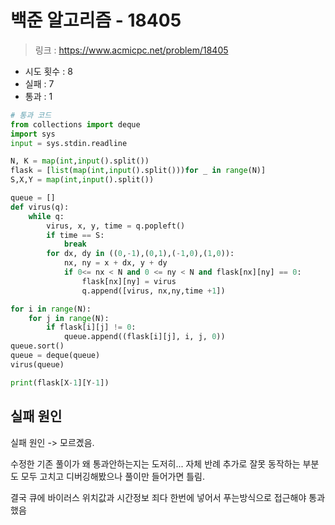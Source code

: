 # 백준 알고리즘 - 18405

> 링크 : https://www.acmicpc.net/problem/18405

- 시도 횟수 : 8
- 실패 : 7
- 통과 : 1

```py
# 통과 코드
from collections import deque
import sys
input = sys.stdin.readline

N, K = map(int,input().split())
flask = [list(map(int,input().split()))for _ in range(N)]
S,X,Y = map(int,input().split())

queue = []
def virus(q):
    while q:
        virus, x, y, time = q.popleft()
        if time == S:
            break
        for dx, dy in ((0,-1),(0,1),(-1,0),(1,0)):
            nx, ny = x + dx, y + dy
            if 0<= nx < N and 0 <= ny < N and flask[nx][ny] == 0:
                flask[nx][ny] = virus
                q.append([virus, nx,ny,time +1])

for i in range(N):
    for j in range(N):
        if flask[i][j] != 0:
            queue.append((flask[i][j], i, j, 0))
queue.sort()
queue = deque(queue)
virus(queue)

print(flask[X-1][Y-1])
```

## 실패 원인

실패 원인 -> 모르곘음.

수정한 기존 풀이가 왜 통과안하는지는 도저히... 자체 반례 추가로 잘못 동작하는 부분도 모두 고치고 디버깅해봤으나 풀이만 들어가면 틀림.

결국 큐에 바이러스 위치값과 시간정보 죄다 한번에 넣어서 푸는방식으로 접근해야 통과했음
